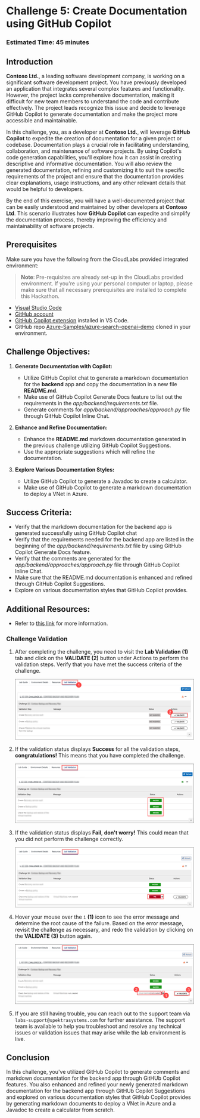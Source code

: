 # Challenge 5: Create Documentation using GitHub Copilot

### Estimated Time: 45 minutes

## Introduction

**Contoso Ltd.**, a leading software development company, is working on a significant software development project. You have previously developed an application that integrates several complex features and functionality. However, the project lacks comprehensive documentation, making it difficult for new team members to understand the code and contribute effectively. The project leads recognize this issue and decide to leverage GitHub Copilot to generate documentation and make the project more accessible and maintainable.

In this challenge, you, as a developer at **Contoso Ltd.**, will leverage **GitHub Copilot** to expedite the creation of documentation for a given project or codebase. Documentation plays a crucial role in facilitating understanding, collaboration, and maintenance of software projects. By using Copilot's code generation capabilities, you'll explore how it can assist in creating descriptive and informative documentation. You will also review the generated documentation, refining and customizing it to suit the specific requirements of the project and ensure that the documentation provides clear explanations, usage instructions, and any other relevant details that would be helpful to developers.

By the end of this exercise, you will have a well-documented project that can be easily understood and maintained by other developers at **Contoso Ltd**. This scenario illustrates how **GitHub Copilot** can expedite and simplify the documentation process, thereby improving the efficiency and maintainability of software projects.

## Prerequisites

Make sure you have the following from the CloudLabs provided integrated environment:

> **Note**: Pre-requisites are already set-up in the CloudLabs provided environment. If you're using your personal computer or laptop, please make sure that all necessary prerequisites are installed to complete this Hackathon.

- [Visual Studio Code](https://code.visualstudio.com/)
- [GitHub account](https://github.com/)
- [GitHub Copilot extension](https://marketplace.visualstudio.com/items?itemName=GitHub.copilot) installed in VS Code.
- GitHub repo [Azure-Samples/azure-search-openai-demo](https://github.com/Azure-Samples/azure-search-openai-demo) cloned in your environment.

## Challenge Objectives:

1. **Generate Documentation with Copilot:**
   - Utilize GitHub Copilot chat to generate a markdown documentation for the **backend** app and copy the documentation in a new file **README.md**.
   - Make use of GitHub Copilot Generate Docs feature to list out the requirements in the *app/backend/requirements.txt* file.
   - Generate comments for *app/backend/approaches/approach.py* file through GitHub Copilot Inline Chat.

2. **Enhance and Refine Documentation:**
   - Enhance the **README.md** markdown documentation generated in the previous challenge utilizing GitHub Copilot Suggestions.
   - Use the appropriate suggestions which will refine the documentation.

3. **Explore Various Documentation Styles:**
   - Utilize GitHub Copilot to generate a Javadoc to create a calculator.
   - Make use of GitHub Copilot to generate a markdown documentation to deploy a VNet in Azure.

## Success Criteria:

- Verify that the markdown documentation for the backend app is generated successfully using GitHub Copilot chat
- Verify that the requirements needed for the backend app are listed in the beginning of the *app/backend/requirements.txt* file by using GitHub Copilot Generate Docs feature.
- Verify that the comments are generated for the *app/backend/approaches/approach.py* file through GitHub Copilot Inline Chat.
- Make sure that the README.md documentation is enhanced and refined through GitHub Copilot Suggestions.
- Explore on various documentation styles that GitHub Copilot provides.

## Additional Resources:

- Refer to [this link](https://learn.microsoft.com/en-us/shows/introduction-to-github-copilot/how-to-write-documentation-with-copilot-suggestions-5-of-6) for more information.

### Challenge Validation
 
1. After completing the challenge, you need to visit the **Lab Validation (1)** tab and click on the **VALIDATE (2)** button under Actions to perform the validation steps. Verify that you have met the success criteria of the challenge. 
 
    ![azure](../../media/validate01.png)
 
1. If the validation status displays **Success** for all the validation steps, **congratulations!** This means that you have completed the challenge.
 
     ![azure](../../media/validate02.png)
   
1. If the validation status displays **Fail**, **don't worry!** This could mean that you did not perform the challenge correctly.
 
     ![azure](../../media/validate03.png)
 
1. Hover your mouse over the `i` **(1)** icon to see the error message and determine the root cause of the failure. Based on the error message, revisit the challenge as necessary, and redo the validation by clicking on the **VALIDATE (3)** button again.
   
     ![azure](../../media/validate04.png)
   
1. If you are still having trouble, you can reach out to the support team via `labs-support@spektrasystems.com` for further assistance. The support team is available to help you troubleshoot and resolve any technical issues or validation issues that may arise while the lab environment is live.

## Conclusion

In this challenge, you've utilized GitHub Copilot to generate comments and markdown documentation for the backend app through GitHUb Copilot features. You also enhanced and refined your newly generated markdown documentation for the backend app through GitHUb Copilot Suggestions and explored on various documentation styles that GitHub Copilot provides by generating markdown documents to deploy a VNet in Azure and a Javadoc to create a calculator from scratch.
